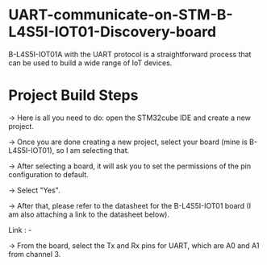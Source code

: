 # UART-communicate-on-STM-B-L4S5I-IOT01-Discovery-board
B-L4S5I-IOT01A with the UART protocol is a straightforward process that can be used to build a wide range of IoT devices.

# Project Build Steps
-> Here is all you need to do: open the STM32cube IDE and create a new project.

-> Once you are done creating a new project, select your board (mine is B-L4S5I-IOT01), so I am selecting that.

-> After selecting a board, it will ask you to set the permissions of the pin configuration to default.

-> Select "Yes".

-> After that, please refer to the datasheet for the B-L4S5I-IOT01 board (I am also attaching a link to the datasheet below).

Link : - 

-> From the board, select the Tx and Rx pins for UART, which are A0 and A1 from channel 3.

